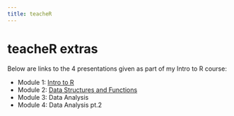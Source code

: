 ```yaml
---
title: teacheR
---
```


# teacheR extras

Below are links to the 4 presentations given as part of my Intro to R course:

- Module 1: [Intro to R](./presentations/intro_to_r)
- Module 2: [Data Structures and Functions](./presentations/data_structures_and_functions)
- Module 3: Data Analysis
- Module 4: Data Analysis pt.2

